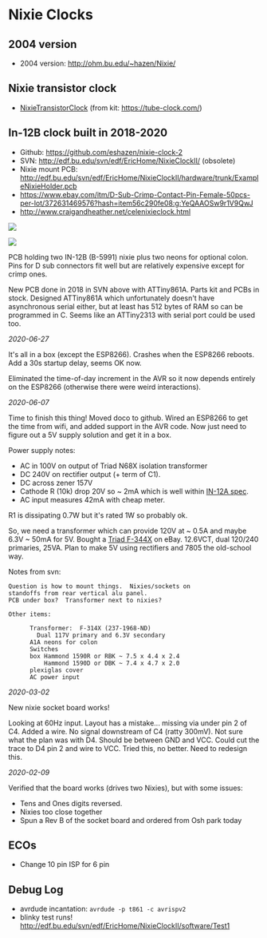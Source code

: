 # Nixie Clocks

## 2004 version

* 2004 version: http://ohm.bu.edu/~hazen/Nixie/

## Nixie transistor clock

* [NixieTransistorClock](NixieTransistorClock.md) (from kit: https://tube-clock.com/)

## In-12B clock built in 2018-2020

* Github:  https://github.com/eshazen/nixie-clock-2
* SVN:  http://edf.bu.edu/svn/edf/EricHome/NixieClockII/ (obsolete)
* Nixie mount PCB:  http://edf.bu.edu/svn/edf/EricHome/NixieClockII/hardware/trunk/ExampleNixieHolder.pcb
* https://www.ebay.com/itm/D-Sub-Crimp-Contact-Pin-Female-50pcs-per-lot/372631469576?hash=item56c290fe08:g:YeQAAOSw9r1V9QwJ
* http://www.craigandheather.net/celenixieclock.html


<a href="http://ohm.bu.edu/~hazen/Nixie/New2019/mainboard_big.jpg"><img src="http://ohm.bu.edu/~hazen/Nixie/New2019/mainboard.jpg"></a>

<img src="http://ohm.bu.edu/~hazen/Nixie/New2019/socket_board.jpg">

PCB holding two IN-12B (B-5991) nixie plus two neons for optional colon.
Pins for D sub connectors fit well but are relatively expensive except for crimp ones.

New PCB done in 2018 in SVN above with ATTiny861A.  Parts kit and PCBs in stock.  Designed ATTiny861A which unfortunately doesn't have asynchronous serial either, but at least has 512 bytes of RAM so can be programmed in C.  Seems like an ATTiny2313 with serial port could be used too.

*2020-06-27*

It's all in a box (except the ESP8266). Crashes when the ESP8266 reboots.  Add a 30s startup delay, seems OK now.

Eliminated the time-of-day increment in the AVR so it now depends entirely on the ESP8266 (otherwise there were weird interactions).

*2020-06-07*

Time to finish this thing!  Moved doco to github.  Wired an ESP8266 to get the time from wifi, and added support in the AVR code.  Now just need to figure out a 5V supply solution and get it in a box.

Power supply notes:
 * AC in 100V on output of Triad N68X isolation transformer
 * DC 240V on rectifier output (+ term of C1).
 * DC across zener 157V
 * Cathode R (10k) drop 20V so ~ 2mA which is well within [IN-12A spec](http://www.tube-tester.com/sites/nixie/data/in-12a.htm).
 * AC input measures 42mA with cheap meter.

R1 is dissipating 0.7W but it's rated 1W so probably ok.

So, we need a transformer which can provide 120V at ~ 0.5A and maybe 6.3V ~ 50mA for 5V.  Bought a [Triad F-344X](https://www.mouser.com/datasheet/2/410/media-1068269.pdf) on eBay.  12.6VCT, dual 120/240 primaries, 25VA.  Plan to make 5V using rectifiers and 7805 the old-school way.

Notes from svn:
```
Question is how to mount things.  Nixies/sockets on
standoffs from rear vertical alu panel.
PCB under box?  Transformer next to nixies?

Other items:

      Transformer:  F-314X (237-1968-ND)
        Dual 117V primary and 6.3V secondary
      A1A neons for colon
      Switches
      box Hammond 1590R or RBK ~ 7.5 x 4.4 x 2.4
          Hammond 1590D or DBK ~ 7.4 x 4.7 x 2.0
      plexiglas cover
      AC power input
```


*2020-03-02*

New nixie socket board works!

Looking at 60Hz input.  Layout has a mistake... missing via under pin 2 of C4.  Added a wire.  No signal downstream of C4 (ratty 300mV).  Not sure what the plan was with D4.  Should be between GND and VCC.  Could cut the trace to D4 pin 2 and wire to VCC.  Tried this, no better.  Need to redesign this.

*2020-02-09*

Verified that the board works (drives two Nixies), but with some issues:

 * Tens and Ones digits reversed.
 * Nixies too close together
 * Spun a Rev B of the socket board and ordered from Osh park today

## ECOs

 * Change 10 pin ISP for 6 pin

## Debug Log

 * avrdude incantation: `avrdude -p t861 -c avrispv2`
 * blinky test runs!  http://edf.bu.edu/svn/edf/EricHome/NixieClockII/software/Test1

